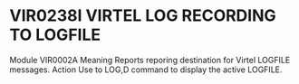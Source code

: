 # VIR0238I VIRTEL LOG RECORDING TO LOGFILE
Module
    VIR0002A
Meaning
    Reports reporing destination for Virtel LOGFILE messages. 
Action
    Use to LOG,D command to display the active LOGFILE.

